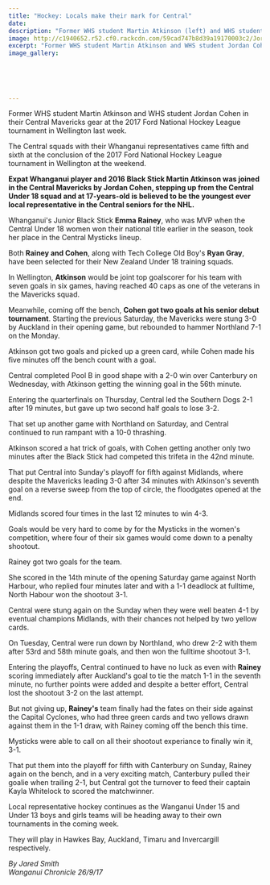 ```yaml
---
title: "Hockey: Locals make their mark for Central"
date: 
description: "Former WHS student Martin Atkinson (left) and WHS student Jordan Cohen in their Central Mavericks gear at the 2017 Ford National Hockey League tourn..."
image: http://c1940652.r52.cf0.rackcdn.com/59cad747b8d39a19170003c2/Jordan-Cohen--Martin-Atkinson-26-Sept-chron.jpg
excerpt: "Former WHS student Martin Atkinson and WHS student Jordan Cohen in their Central Mavericks gear at the 2017 Ford National Hockey League tournament in Wellington last week."
image_gallery:
    
    
    
    
    
---
```


<p><span>Former WHS student Martin Atkinson and WHS student Jordan Cohen in their Central Mavericks gear at the 2017 Ford National Hockey League tournament in Wellington last week.</span></p>
<p class="element element-paragraph">The Central squads with their Whanganui representatives came fifth and sixth at the conclusion of the 2017 Ford National Hockey League tournament in Wellington at the weekend.</p>
<p class="element element-paragraph"><strong>Expat Whanganui player and 2016 Black Stick Martin Atkinson was joined in the Central Mavericks by Jordan Cohen, stepping up from the Central Under 18 squad and at 17-years-old is believed to be the youngest ever local representative in the Central seniors for the NHL.</strong></p>
<p class="element element-paragraph">Whanganui's Junior Black Stick <strong>Emma Rainey</strong>, who was MVP when the Central Under 18 women won their national title earlier in the season, took her place in the Central Mysticks lineup.</p>
<p class="element element-paragraph">Both <strong>Rainey and Cohen</strong>, along with Tech College Old Boy's <strong>Ryan Gray</strong>, have been selected for their New Zealand Under 18 training squads.</p>
<p class="element element-paragraph">In Wellington, <strong>Atkinson</strong> would be joint top goalscorer for his team with seven goals in six games, having reached 40 caps as one of the veterans in the Mavericks squad.</p>
<p class="element element-paragraph">Meanwhile, coming off the bench, <strong>Cohen got two goals at his senior debut tournament</strong>. Starting the previous Saturday, the Mavericks were stung 3-0 by Auckland in their opening game, but rebounded to hammer Northland 7-1 on the Monday.</p>
<p class="element element-paragraph">Atkinson got two goals and picked up a green card, while Cohen made his five minutes off the bench count with a goal.</p>
<p class="element element-paragraph">Central completed Pool B in good shape with a 2-0 win over Canterbury on Wednesday, with Atkinson getting the winning goal in the 56th minute.</p>
<p class="element element-paragraph">Entering the quarterfinals on Thursday, Central led the Southern Dogs 2-1 after 19 minutes, but gave up two second half goals to lose 3-2.</p>
<p class="element element-paragraph">That set up another game with Northland on Saturday, and Central continued to run rampant with a 10-0 thrashing.</p>
<p class="element element-paragraph">Atkinson scored a hat trick of goals, with Cohen getting another only two minutes after the Black Stick had competed this trifeta in the 42nd minute.</p>
<p class="element element-paragraph">That put Central into Sunday's playoff for fifth against Midlands, where despite the Mavericks leading 3-0 after 34 minutes with Atkinson's seventh goal on a reverse sweep from the top of circle, the floodgates opened at the end.</p>
<p class="element element-paragraph">Midlands scored four times in the last 12 minutes to win 4-3.</p>
<p class="element element-paragraph">Goals would be very hard to come by for the Mysticks in the women's competition, where four of their six games would come down to a penalty shootout.</p>
<p class="element element-paragraph">Rainey got two goals for the team.</p>
<p class="element element-paragraph">She scored in the 14th minute of the opening Saturday game against North Harbour, who replied four minutes later and with a 1-1 deadlock at fulltime, North Habour won the shootout 3-1.</p>
<p class="element element-paragraph">Central were stung again on the Sunday when they were well beaten 4-1 by eventual champions Midlands, with their chances not helped by two yellow cards.</p>
<p class="element element-paragraph">On Tuesday, Central were run down by Northland, who drew 2-2 with them after 53rd and 58th minute goals, and then won the fulltime shootout 3-1.</p>
<p class="element element-paragraph">Entering the playoffs, Central continued to have no luck as even with <strong>Rainey</strong> scoring immediately after Auckland's goal to tie the match 1-1 in the seventh minute, no further points were added and despite a better effort, Central lost the shootout 3-2 on the last attempt.</p>
<p class="element element-paragraph">But not giving up, <strong>Rainey's</strong> team finally had the fates on their side against the Capital Cyclones, who had three green cards and two yellows drawn against them in the 1-1 draw, with Rainey coming off the bench this time.</p>
<p class="element element-paragraph">Mysticks were able to call on all their shootout experiance to finally win it, 3-1.</p>
<p class="element element-paragraph">That put them into the playoff for fifth with Canterbury on Sunday, Rainey again on the bench, and in a very exciting match, Canterbury pulled their goalie when trailing 2-1, but Central got the turnover to feed their captain Kayla Whitelock to scored the matchwinner.</p>
<p class="element element-paragraph">Local representative hockey continues as the Wanganui Under 15 and Under 13 boys and girls teams will be heading away to their own tournaments in the coming week.</p>
<p class="element element-paragraph">They will play in Hawkes Bay, Auckland, Timaru and Invercargill respectively.</p>
<p><em>By Jared Smith</em><br /><em>Wanganui Chronicle 26/9/17</em></p>

